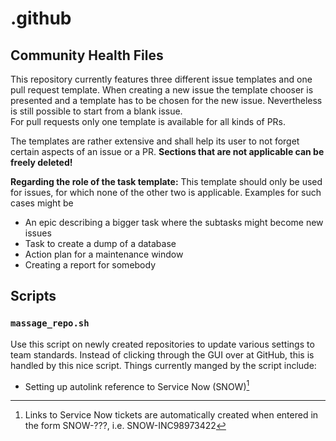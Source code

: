 # .github

## Community Health Files

This repository currently features three different issue templates and one pull request template. When creating a new issue the template chooser is presented
and a template has to be chosen for the new issue. Nevertheless is still possible to start from a blank issue.  
For pull requests only one template is available for all kinds of PRs.

The templates are rather extensive and shall help its user to not forget certain aspects of an issue or a PR. **Sections that are not applicable can be freely deleted!**

**Regarding the role of the task template:** This template should only be used for issues, for which none of the other two is applicable. Examples for such cases might be

* An epic describing a bigger task where the subtasks might become new issues
* Task to create a dump of a database
* Action plan for a maintenance window
* Creating a report for somebody

## Scripts

### `massage_repo.sh`

Use this script on newly created repositories to update various settings to team
standards. Instead of clicking through the GUI over at GitHub, this is handled
by this nice script. Things currently manged by the script include:

- Setting up autolink reference to Service Now (SNOW)[^1]

[^1]: Links to Service Now tickets are automatically created when entered in the
  form SNOW-???, i.e.  SNOW-INC98973422

